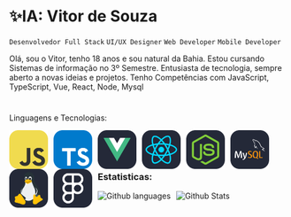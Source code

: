 # ✨IA:  Vitor de Souza

`Desenvolvedor Full Stack` `UI/UX Designer` `Web Developer` `Mobile Developer`

Olá, sou o Vitor, tenho 18 anos e sou natural da Bahia. Estou cursando Sistemas de informação no 3º Semestre. Entusiasta de tecnologia, sempre aberto a novas ideias e projetos. Tenho Competências com JavaScript, TypeScript, Vue, React, Node, Mysql

# 
Linguagens e Tecnologias:

<img
    align="left"
    width="70"
    alt="JavaScript"
    title="JavaScript"
    style="padding-right: 10px;"
    src="https://github.com/tandpfun/skill-icons/raw/main/icons/JavaScript.svg"
/>
<img
    align="left"
    width="70"
    alt="TypeScript"
    title="TypeScript"
    style="padding-right: 10px;"
    src="https://github.com/tandpfun/skill-icons/raw/main/icons/TypeScript.svg"
/>
<img
    align="left"
    width="70"
    alt="Vue"
    title="Vue"
    style="padding-right: 10px;"
    src="https://github.com/tandpfun/skill-icons/raw/main/icons/VueJS-Dark.svg"
/>
<img
    align="left"
    width="70"
    alt="React"
    title="React"
    style="padding-right: 10px;"
    src="https://github.com/tandpfun/skill-icons/raw/main/icons/React-Dark.svg"
/>
<img
    align="left"
    width="70"
    alt="Node"
    title="Node"
    style="padding-right: 10px;"
    src="https://github.com/tandpfun/skill-icons/raw/main/icons/NodeJS-Dark.svg"
/>
<img
    align="left"
    width="70"
    alt="Mysql"
    title="Mysql"
    style="padding-right: 10px;"
    src="https://github.com/tandpfun/skill-icons/raw/main/icons/MySQL-Dark.svg"
/>
<img
    align="left"
    width="70"
    alt="Linux"
    title="Linux"
    style="padding-right: 10px;"
    src="https://github.com/tandpfun/skill-icons/raw/main/icons/Linux-Dark.svg"
/>
<img
    align="left"
    width="70"
    alt="Figma"
    title="Figma"
    style="padding-right: 10px;"
    src="https://github.com/tandpfun/skill-icons/raw/main/icons/Figma-Dark.svg"
/>

<br/>
<br/>
<br/>

### Estatisticas:

<p>
<img
    align="left"
    alt="Github languages"
    height="160"
    style="padding-right: 10px;"
    src="https://github-readme-stats.vercel.app/api/top-langs/?username=vitordsb&theme=tokyonight&layout=compact&custom_title=Habilidades"
/>
</p>

<p>
<img
    align="left"
    alt="Github Stats"
    height="160"
    style="padding-right: 10px;"
    src="https://github-readme-stats.vercel.app/api?username=vitordsb&show_icons=true&theme=tokyonight&locale=pt-br"
/>
</p>
